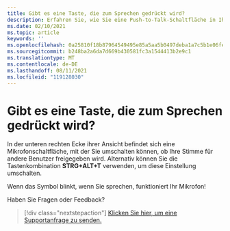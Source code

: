 ```yaml
---
title: Gibt es eine Taste, die zum Sprechen gedrückt wird?
description: Erfahren Sie, wie Sie eine Push-to-Talk-Schaltfläche in Ihrer AltspaceVR-Ansicht finden und identifizieren.
ms.date: 02/10/2021
ms.topic: article
keywords: ''
ms.openlocfilehash: 0a25810f18b87964549495e85a5aa5b0497deba1a7c5b1e06fefa7e1ab78ba1e
ms.sourcegitcommit: b248ba2a6da7d669b430581fc3a1544413b2e9c1
ms.translationtype: MT
ms.contentlocale: de-DE
ms.lasthandoff: 08/11/2021
ms.locfileid: "119128030"
---
```

# <a name="is-there-a-push-to-talk-button"></a>Gibt es eine Taste, die zum Sprechen gedrückt wird?

In der unteren rechten Ecke ihrer Ansicht befindet sich eine Mikrofonschaltfläche, mit der Sie umschalten können, ob Ihre Stimme für andere Benutzer freigegeben wird. Alternativ können Sie die Tastenkombination **STRG+ALT+T** verwenden, um diese Einstellung umschalten. 
 
Wenn das Symbol blinkt, wenn Sie sprechen, funktioniert Ihr Mikrofon!
 
Haben Sie Fragen oder Feedback? 

> [!div class="nextstepaction"]
> [Klicken Sie hier, um eine Supportanfrage zu senden.](https://help.altvr.com/hc/requests/new)